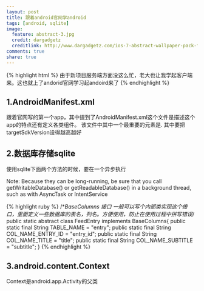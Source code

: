 ```yaml
---
layout: post
title: 跟着android官网学android
tags: [android, sqlite]
image:
  feature: abstract-3.jpg
  credit: dargadgetz
  creditlink: http://www.dargadgetz.com/ios-7-abstract-wallpaper-pack-for-iphone-5-and-ipod-touch-retina/
comments: true
share: true
---
```


{% highlight html %} 
由于新项目服务端方面没这么忙，老大也让我学起客户端来。这也就上了andorid官网学习起andoird来了
{% endhighlight %}

## 1.AndroidManifest.xml

跟着官网写的第一个app，其中提到了AndroidManifest.xml这个文件是描述这个app的特点还有定义各类组件。
该文件中其中一个最重要的元素是<uses-sdk android:minSdkVersion="9" android:targetSdkVersion="17" />.
其中要把targetSdkVersion设得越高越好

## 2.数据库存储sqlite

使用sqlite下面两个方法的时候，要在一个异步执行

Note: Because they can be long-running, be sure that you call getWritableDatabase() or getReadableDatabase() in a background thread, such as with AsyncTask or IntentService

{% highlight ruby %} 
/**BaseColumns 接口
一般可以写个内部类实现这个接口，里面定义一些数据库的表名，列名。方便使用，防止在使用过程中拼写错误*/
public static abstract class FeedEntry implements BaseColumns{
        public static final String TABLE_NAME = "entry";
        public static final String COL_NAME_ENTRY_ID = "entry_id";
        public static final String COL_NAME_TITLE = "title";
        public static final String COL_NAME_SUBTITLE = "subtitle";
    }
{% endhighlight %}

## 3.android.content.Context 

Context是android.app.Activity的父类
